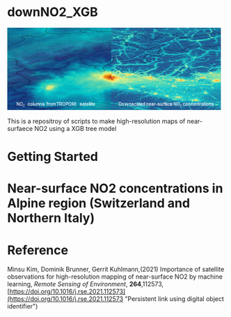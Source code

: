 # downNO2_XGB

 ![alt text](https://github.com/minsughim/downNO2_XGB/blob/main/figures/Graphical_abstract.png)

 This is a repositroy of scripts to make high-resolution maps of near-surfaece NO2 using a XGB tree model


# Getting Started


# Near-surface NO2 concentrations in Alpine region (Switzerland and Northern Italy)



# Reference
Minsu Kim, Dominik Brunner, Gerrit Kuhlmann,(2021) Importance of satellite observations for high-resolution mapping of near-surface NO2 by machine learning, _Remote Sensing of Environment_, __264__,112573,
[https://doi.org/10.1016/j.rse.2021.112573](https://doi.org/10.1016/j.rse.2021.112573 "Persistent link using digital object identifier")

